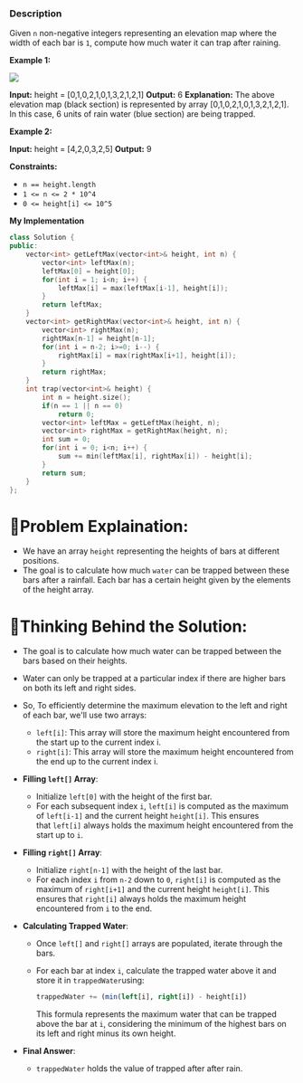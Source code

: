 ### Description

Given `n` non-negative integers representing an elevation map where the width of each bar is `1`, compute how much water it can trap after raining.

**Example 1:**

![](https://assets.leetcode.com/uploads/2018/10/22/rainwatertrap.png)

**Input:** height = \[0,1,0,2,1,0,1,3,2,1,2,1]
**Output:** 6
**Explanation:** The above elevation map (black section) is represented by array \[0,1,0,2,1,0,1,3,2,1,2,1]. In this case, 6 units of rain water (blue section) are being trapped.

**Example 2:**

**Input:** height = [4,2,0,3,2,5]
**Output:** 9

**Constraints:**

- `n == height.length`
- `1 <= n <= 2 * 10^4`
- `0 <= height[i] <= 10^5`

**My Implementation**

```cpp
class Solution {
public:
    vector<int> getLeftMax(vector<int>& height, int n) {
        vector<int> leftMax(n);
        leftMax[0] = height[0];
        for(int i = 1; i<n; i++) {
            leftMax[i] = max(leftMax[i-1], height[i]);
        }
        return leftMax;
    }
    vector<int> getRightMax(vector<int>& height, int n) {
        vector<int> rightMax(n);
        rightMax[n-1] = height[n-1];
        for(int i = n-2; i>=0; i--) {
            rightMax[i] = max(rightMax[i+1], height[i]);
        }
        return rightMax;
    } 
    int trap(vector<int>& height) {
        int n = height.size();
        if(n == 1 || n == 0)
            return 0;
        vector<int> leftMax = getLeftMax(height, n);
        vector<int> rightMax = getRightMax(height, n);
        int sum = 0;
        for(int i = 0; i<n; i++) {
            sum += min(leftMax[i], rightMax[i]) - height[i];
        }
        return sum;
    }
};
```

# 🎯Problem Explaination:

- We have an array `height` representing the heights of bars at different positions.
- The goal is to calculate how much `water` can be trapped between these bars after a rainfall. Each bar has a certain height given by the elements of the height array.

# 🧠Thinking Behind the Solution:

- The goal is to calculate how much water can be trapped between the bars based on their heights.
    
- Water can only be trapped at a particular index if there are higher bars on both its left and right sides.
    
- So, To efficiently determine the maximum elevation to the left and right of each bar, we'll use two arrays:
    
    - `left[i]`: This array will store the maximum height encountered from the start up to the current index i.
    - `right[i]`: This array will store the maximum height encountered from the end up to the current index i.
- **Filling `left[]` Array**:
    
    - Initialize `left[0]` with the height of the first bar.
    - For each subsequent index `i`, `left[i]` is computed as the maximum of `left[i-1]` and the current height `height[i]`. This ensures that `left[i]` always holds the maximum height encountered from the start up to `i`.
- **Filling `right[]` Array**:
    
    - Initialize `right[n-1]` with the height of the last bar.
    - For each index `i` from `n-2` down to `0`, `right[i]` is computed as the maximum of `right[i+1]` and the current height `height[i]`. This ensures that `right[i]` always holds the maximum height encountered from `i` to the end.
- **Calculating Trapped Water**:
    
    - Once `left[]` and `right[]` arrays are populated, iterate through the bars.
        
    - For each bar at index `i`, calculate the trapped water above it and store it in `trappedWater`using:
        
        ```sql
        trappedWater += (min(left[i], right[i]) - height[i])
        ```
        
        This formula represents the maximum water that can be trapped above the bar at `i`, considering the minimum of the highest bars on its left and right minus its own height.
        
- **Final Answer**:
    
    - `trappedWater` holds the value of trapped after after rain.

